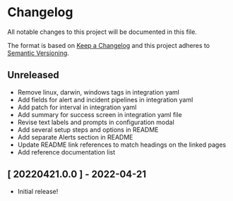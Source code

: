 # Changelog

All notable changes to this project will be documented in this file.

The format is based on [Keep a Changelog][changelog] and this project adheres
to [Semantic Versioning][semver].

## Unreleased

- Remove linux, darwin, windows tags in integration yaml
- Add fields for alert and incident pipelines in integration yaml
- Add patch for interval in integration yaml
- Add summary for success screen in integration yaml file
- Revise text labels and prompts in configuration modal
- Add several setup steps and options in README
- Add separate Alerts section in README
- Update README link references to match headings on the linked pages
- Add reference documentation list

## [ 20220421.0.0 ] - 2022-04-21

- Initial release!

[changelog]: http://keepachangelog.com/en/1.0.0/
[semver]: http://semver.org/spec/v2.0.0.html
